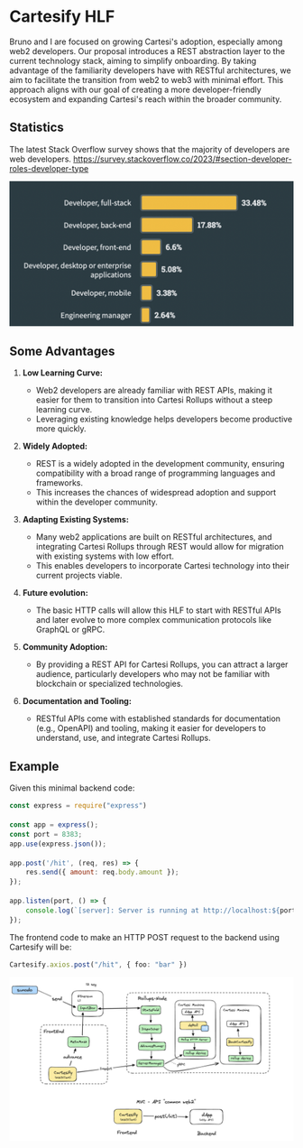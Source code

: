 # Cartesify HLF

Bruno and I are focused on growing Cartesi's adoption, especially among web2 developers. Our proposal introduces a REST abstraction layer to the current technology stack, aiming to simplify onboarding. By taking advantage of the familiarity developers have with RESTful architectures, we aim to facilitate the transition from web2 to web3 with minimal effort. This approach aligns with our goal of creating a more developer-friendly ecosystem and expanding Cartesi's reach within the broader community.

## Statistics

The latest Stack Overflow survey shows that the majority of developers are web developers.
https://survey.stackoverflow.co/2023/#section-developer-roles-developer-type

![Stackoverflow Survey 2023](https://github.com/Calindra/cartesi-proposals/blob/main/images/stackoverflow-survey-2023.png?raw=true)

## Some Advantages

1. **Low Learning Curve:**
   - Web2 developers are already familiar with REST APIs, making it easier for them to transition into Cartesi Rollups without a steep learning curve.
   - Leveraging existing knowledge helps developers become productive more quickly.

2. **Widely Adopted:**
   - REST is a widely adopted in the development community, ensuring compatibility with a broad range of programming languages and frameworks.
   - This increases the chances of widespread adoption and support within the developer community.

3. **Adapting Existing Systems:**
   - Many web2 applications are built on RESTful architectures, and integrating Cartesi Rollups through REST would allow for migration with existing systems with low effort.
   - This enables developers to incorporate Cartesi technology into their current projects viable.

4. **Future evolution:**
   - The basic HTTP calls will allow this HLF to start with RESTful APIs and later evolve to more complex communication protocols like GraphQL or gRPC.

5. **Community Adoption:**
   - By providing a REST API for Cartesi Rollups, you can attract a larger audience, particularly developers who may not be familiar with blockchain or specialized technologies.

6. **Documentation and Tooling:**
   - RESTful APIs come with established standards for documentation (e.g., OpenAPI) and tooling, making it easier for developers to understand, use, and integrate Cartesi Rollups.

## Example

Given this minimal backend code:
```js
const express = require("express")

const app = express();
const port = 8383;
app.use(express.json());

app.post('/hit', (req, res) => {
    res.send({ amount: req.body.amount });
});

app.listen(port, () => {
    console.log(`[server]: Server is running at http://localhost:${port}`);
});
```

The frontend code to make an HTTP POST request to the backend using Cartesify will be:
```ts
Cartesify.axios.post("/hit", { foo: "bar" })
```

![Cartesi Tech Diagram](https://github.com/Calindra/cartesi-proposals/blob/main/images/cartesify-diagram.png?raw=true)

